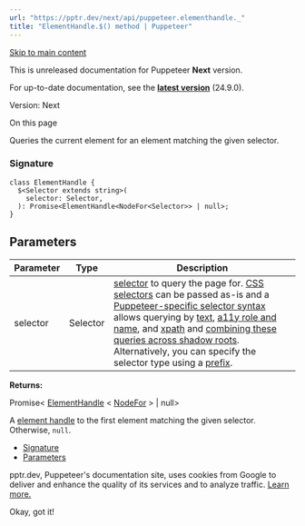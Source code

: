 ```yaml
---
url: "https://pptr.dev/next/api/puppeteer.elementhandle._"
title: "ElementHandle.$() method | Puppeteer"
---
```


[Skip to main content](https://pptr.dev/next/api/puppeteer.elementhandle._#__docusaurus_skipToContent_fallback)

This is unreleased documentation for Puppeteer **Next** version.

For up-to-date documentation, see the **[latest version](https://pptr.dev/api/puppeteer.elementhandle._)** (24.9.0).

Version: Next

On this page

Queries the current element for an element matching the given selector.

### Signature [​](https://pptr.dev/next/api/puppeteer.elementhandle._\#signature "Direct link to Signature")

```codeBlockLines_RjmQ
class ElementHandle {
  $<Selector extends string>(
    selector: Selector,
  ): Promise<ElementHandle<NodeFor<Selector>> | null>;
}

```

## Parameters [​](https://pptr.dev/next/api/puppeteer.elementhandle._\#parameters "Direct link to Parameters")

| Parameter | Type | Description |
| --- | --- | --- |
| selector | Selector | [selector](https://pptr.dev/guides/page-interactions#selectors) to query the page for. [CSS selectors](https://developer.mozilla.org/en-US/docs/Web/CSS/CSS_Selectors) can be passed as-is and a [Puppeteer-specific selector syntax](https://pptr.dev/guides/page-interactions#non-css-selectors) allows querying by [text](https://pptr.dev/guides/page-interactions#text-selectors--p-text), [a11y role and name](https://pptr.dev/guides/page-interactions#aria-selectors--p-aria), and [xpath](https://pptr.dev/guides/page-interactions#xpath-selectors--p-xpath) and [combining these queries across shadow roots](https://pptr.dev/guides/page-interactions#querying-elements-in-shadow-dom). Alternatively, you can specify the selector type using a [prefix](https://pptr.dev/guides/page-interactions#prefixed-selector-syntax). |

**Returns:**

Promise< [ElementHandle](https://pptr.dev/next/api/puppeteer.elementhandle) < [NodeFor](https://pptr.dev/next/api/puppeteer.nodefor) <Selector>> \| null>

A [element handle](https://pptr.dev/next/api/puppeteer.elementhandle) to the first element matching the given selector. Otherwise, `null`.

- [Signature](https://pptr.dev/next/api/puppeteer.elementhandle._#signature)
- [Parameters](https://pptr.dev/next/api/puppeteer.elementhandle._#parameters)

pptr.dev, Puppeteer's documentation site, uses cookies from Google to deliver and enhance the quality of its services and to analyze traffic. [Learn more.](https://policies.google.com/technologies/cookies)

Okay, got it!